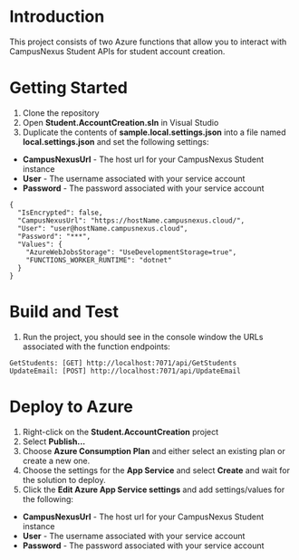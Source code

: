 # Introduction 
This project consists of two Azure functions that allow you to interact with CampusNexus Student APIs for student account creation.

# Getting Started
1.  Clone the repository
2.  Open **Student.AccountCreation.sln** in Visual Studio
3.  Duplicate the contents of **sample.local.settings.json** into a file named **local.settings.json** and set the following settings:
- **CampusNexusUrl** - The host url for your CampusNexus Student instance
- **User** - The username associated with your service account
- **Password** - The password associated with your service account
```
{
  "IsEncrypted": false,
  "CampusNexusUrl": "https://hostName.campusnexus.cloud/",
  "User": "user@hostName.campusnexus.cloud",
  "Password": "***",
  "Values": {
    "AzureWebJobsStorage": "UseDevelopmentStorage=true",
    "FUNCTIONS_WORKER_RUNTIME": "dotnet"
  }
}
```

# Build and Test
1.  Run the project, you should see in the console window the URLs associated with the function endpoints:
```
GetStudents: [GET] http://localhost:7071/api/GetStudents
UpdateEmail: [POST] http://localhost:7071/api/UpdateEmail
```
# Deploy to Azure
1.  Right-click on the **Student.AccountCreation** project
2.  Select **Publish...**
3.  Choose **Azure Consumption Plan** and either select an existing plan or create a new one.
4.  Choose the settings for the **App Service** and select **Create** and wait for the solution to deploy.
5.  Click the **Edit Azure App Service settings** and add settings/values for the following:
- **CampusNexusUrl** - The host url for your CampusNexus Student instance
- **User** - The username associated with your service account
- **Password** - The password associated with your service account
